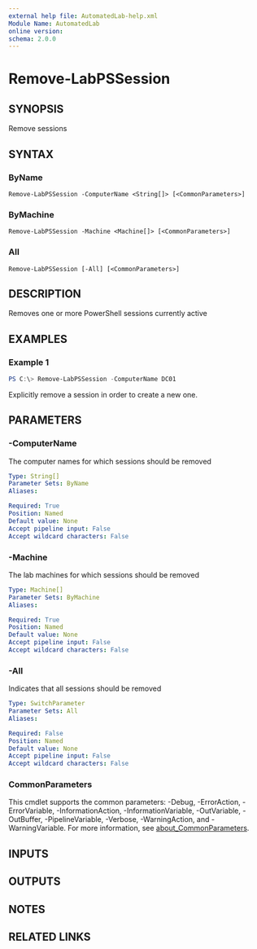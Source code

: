```yaml
---
external help file: AutomatedLab-help.xml
Module Name: AutomatedLab
online version:
schema: 2.0.0
---
```


# Remove-LabPSSession

## SYNOPSIS
Remove sessions

## SYNTAX

### ByName
```
Remove-LabPSSession -ComputerName <String[]> [<CommonParameters>]
```

### ByMachine
```
Remove-LabPSSession -Machine <Machine[]> [<CommonParameters>]
```

### All
```
Remove-LabPSSession [-All] [<CommonParameters>]
```

## DESCRIPTION
Removes one or more PowerShell sessions currently active

## EXAMPLES

### Example 1
```powershell
PS C:\> Remove-LabPSSession -ComputerName DC01
```

Explicitly remove a session in order to create a new one.

## PARAMETERS

### -ComputerName
The computer names for which sessions should be removed

```yaml
Type: String[]
Parameter Sets: ByName
Aliases:

Required: True
Position: Named
Default value: None
Accept pipeline input: False
Accept wildcard characters: False
```

### -Machine
The lab machines for which sessions should be removed

```yaml
Type: Machine[]
Parameter Sets: ByMachine
Aliases:

Required: True
Position: Named
Default value: None
Accept pipeline input: False
Accept wildcard characters: False
```

### -All
Indicates that all sessions should be removed

```yaml
Type: SwitchParameter
Parameter Sets: All
Aliases:

Required: False
Position: Named
Default value: None
Accept pipeline input: False
Accept wildcard characters: False
```

### CommonParameters
This cmdlet supports the common parameters: -Debug, -ErrorAction, -ErrorVariable, -InformationAction, -InformationVariable, -OutVariable, -OutBuffer, -PipelineVariable, -Verbose, -WarningAction, and -WarningVariable. For more information, see [about_CommonParameters](http://go.microsoft.com/fwlink/?LinkID=113216).

## INPUTS

## OUTPUTS

## NOTES

## RELATED LINKS
